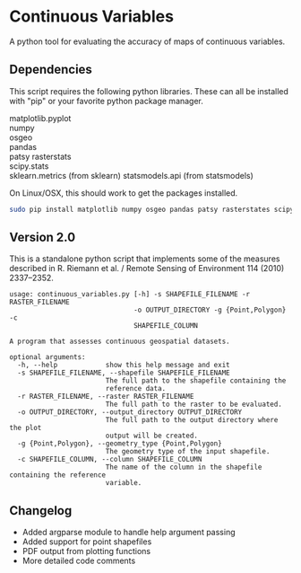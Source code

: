 # Continuous Variables
A python tool for evaluating the accuracy of maps of continuous variables.

## Dependencies
This script requires the following python libraries. These can all be installed
with "pip" or your favorite python package manager.

matplotlib.pyplot  
numpy  
osgeo  
pandas  
patsy
rasterstats  
scipy.stats  
sklearn.metrics (from sklearn)
statsmodels.api (from statsmodels)

On Linux/OSX, this should work to get the packages installed.
```bash
sudo pip install matplotlib numpy osgeo pandas patsy rasterstates scipy sklearn statsmodels
```

## Version 2.0
This is a standalone python script that implements some of the measures described
in R. Riemann et al. / Remote Sensing of Environment 114 (2010) 2337–2352.

```
usage: continuous_variables.py [-h] -s SHAPEFILE_FILENAME -r RASTER_FILENAME
                               -o OUTPUT_DIRECTORY -g {Point,Polygon} -c
                               SHAPEFILE_COLUMN  

A program that assesses continuous geospatial datasets.  

optional arguments:
  -h, --help            show this help message and exit
  -s SHAPEFILE_FILENAME, --shapefile SHAPEFILE_FILENAME
                        The full path to the shapefile containing the
                        reference data.
  -r RASTER_FILENAME, --raster RASTER_FILENAME
                        The full path to the raster to be evaluated.
  -o OUTPUT_DIRECTORY, --output_directory OUTPUT_DIRECTORY
                        The full path to the output directory where the plot
                        output will be created.
  -g {Point,Polygon}, --geometry_type {Point,Polygon}
                        The geometry type of the input shapefile.
  -c SHAPEFILE_COLUMN, --column SHAPEFILE_COLUMN
                        The name of the column in the shapefile containing the reference
                        variable.
```

## Changelog
* Added argparse module to handle help argument passing
* Added support for point shapefiles
* PDF output from plotting functions
* More detailed code comments
